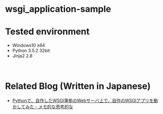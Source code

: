 # wsgi_application-sample

# Tested environment

- Windows10 x64
- Python 3.5.2 32bit
- Jinja2 2.8

　  
# Related Blog (Written in Japanese)

- [Pythonで、自作したWSGI準拠のWebサーバ上で、自作のWSGIアプリを動かしてみた - メモ的な思考的な](http://thinkami.hatenablog.com/entry/2016/07/23/090413)
